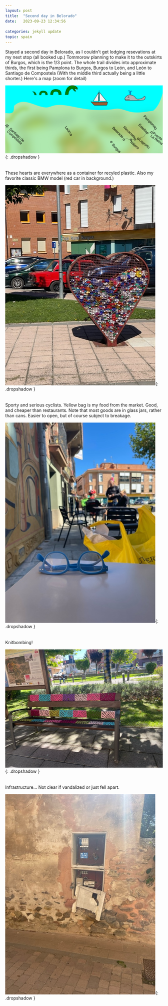 ```yaml
---
layout: post
title:  "Second day in Belorado"
date:   2023-09-23 12:34:56

categories: jekyll update
topic: spain
---
```


Stayed a second day in Belorado, as I couldn't get lodging resevations at
my next stop (all booked up.)  Tommorow planning to make it to the outskirts
of Burgos, which is the 1/3 point.  The whole trail divides into approximate
thirds, the first being Pamplona to Burgos, Burgos to Le&oacute;n, and Le&oacute;n to Santiago de
Compostela (With the middle third actually being a little shorter.)  Here's a map
(zoom for detail)

![Map](/images/spain/2023-09-23/map.png){: .dropshadow }
<br><br><br>
These hearts are everywhere as a container for recyled plastic.  Also
my favorite classic BMW model (red car in background.)

![Heart](/images/spain/2023-09-23/image0.jpeg){: .dropshadow }
<br><br><br>
Sporty and serious cyclists.  Yellow bag is my food from the market.
Good, and cheaper than restaurants.  Note that most goods are in
glass jars, rather than cans.  Easier to open, but of course subject
to breakage.

![Cyclists](/images/spain/2023-09-23/image1.jpeg){: .dropshadow }
<br><br><br>
Knitbombing!

![Knitted park bench](/images/spain/2023-09-23/image2.jpeg){: .dropshadow }
<br><br><br>
Infrastructure... Not clear if vandalized or just fell apart.

![Damaged panel](/images/spain/2023-09-23/image3.jpeg){: .dropshadow }